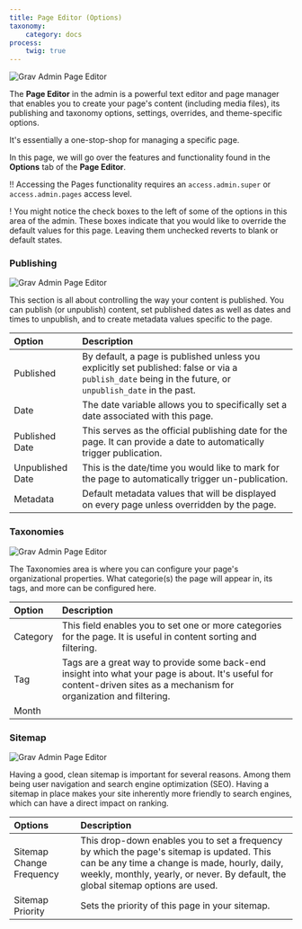 ```yaml
---
title: Page Editor (Options)
taxonomy:
    category: docs
process:
    twig: true
---
```


![Grav Admin Page Editor](page_options.png?classes=shadow)

The **Page Editor** in the admin is a powerful text editor and page manager that enables you to create your page's content (including media files), its publishing and taxonomy options, settings, overrides, and theme-specific options.

It's essentially a one-stop-shop for managing a specific page.

In this page, we will go over the features and functionality found in the **Options** tab of the **Page Editor**.

!! Accessing the Pages functionality requires an `access.admin.super` or `access.admin.pages` access level.

! You might notice the check boxes to the left of some of the options in this area of the admin. These boxes indicate that you would like to override the default values for this page. Leaving them unchecked reverts to blank or default states.

### Publishing

![Grav Admin Page Editor](page_options_publishing.png?classes=shadow)

This section is all about controlling the way your content is published. You can publish (or unpublish) content, set published dates as well as dates and times to unpublish, and to create metadata values specific to the page.

| Option           | Description                                                                                                                                              |
| :-----           | :-----                                                                                                                                                   |
| Published        | By default, a page is published unless you explicitly set published: false or via a `publish_date` being in the future, or `unpublish_date` in the past. |
| Date             | The date variable allows you to specifically set a date associated with this page.                                                                       |
| Published Date   | This serves as the official publishing date for the page. It can provide a date to automatically trigger publication.                                    |
| Unpublished Date | This is the date/time you would like to mark for the page to automatically trigger un-publication.                                                    |
| Metadata         | Default metadata values that will be displayed on every page unless overridden by the page.                                                               |

### Taxonomies

![Grav Admin Page Editor](page_options_taxonomies.png?classes=shadow)

The Taxonomies area is where you can configure your page's organizational properties. What categorie(s) the page will appear in, its tags, and more can be configured here.

| Option   | Description                                                                                                                                                             |
| :-----   | :-----                                                                                                                                                                  |
| Category | This field enables you to set one or more categories for the page. It is useful in content sorting and filtering.                                                       |
| Tag      | Tags are a great way to provide some back-end insight into what your page is about. It's useful for content-driven sites as a mechanism for organization and filtering. |
| Month    |                                                                                                                                                                         |

### Sitemap

![Grav Admin Page Editor](page_options_sitemap.png?classes=shadow)

Having a good, clean sitemap is important for several reasons. Among them being user navigation and search engine optimization (SEO). Having a sitemap in place makes your site inherently more friendly to search engines, which can have a direct impact on ranking.

| Options                  | Description                                                                                                                                                                                                                     |
| :-----                   | :-----                                                                                                                                                                                                                          |
| Sitemap Change Frequency | This drop-down enables you to set a frequency by which the page's sitemap is updated. This can be any time a change is made, hourly, daily, weekly, monthly, yearly, or never. By default, the global sitemap options are used. |
| Sitemap Priority         | Sets the priority of this page in your sitemap.                                                                                                                                                                                 |
